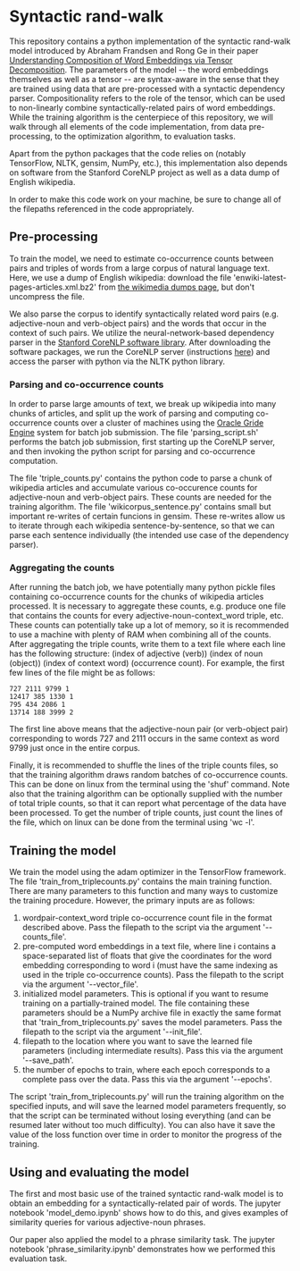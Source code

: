 # Syntactic rand-walk
This repository contains a python implementation of the syntactic rand-walk model introduced by Abraham Frandsen and Rong Ge in their paper [Understanding Composition of Word Embeddings via Tensor Decomposition](https://arxiv.org/abs/1902.00613). The parameters of the model -- the word embeddings themselves as well as a tensor -- are syntax-aware in the sense that they are trained using data that are pre-processed with a syntactic dependency parser. Compositionality refers to the role of the tensor, which can be used to non-linearly combine syntactically-related pairs of word embeddings.  While the training algorithm is the centerpiece of this repository, we will walk through all elements of the code implementation, from data pre-processing, to the optimization algorithm, to evaluation tasks.

Apart from the python packages that the code relies on (notably TensorFlow, NLTK, gensim, NumPy, etc.), this implementation also depends on software from the Stanford CoreNLP project as well as a data dump of English wikipedia.

In order to make this code work on your machine, be sure to change all of the filepaths referenced in the code appropriately.

## Pre-processing
To train the model, we need to estimate co-occurrence counts between pairs and triples of words from a large corpus of natural language text. Here, we use a dump of English wikipedia: download the file 'enwiki-latest-pages-articles.xml.bz2' from [the wikimedia dumps page](https://dumps.wikimedia.org/enwiki/latest/), but don't uncompress the file. 

We also parse the corpus to identify syntactically related word pairs (e.g. adjective-noun and verb-object pairs) and the words that occur in the context of such pairs. We utilize the neural-network-based dependency parser in the [Stanford CoreNLP software library](https://stanfordnlp.github.io/CoreNLP/). After downloading the software packages, we run the CoreNLP server (instructions [here](https://stanfordnlp.github.io/CoreNLP/corenlp-server.html)) and access the parser with python via the NLTK python library. 


### Parsing and co-occurrence counts
In order to parse large amounts of text, we break up wikipedia into many chunks of articles, and split up the work of parsing and computing co-occurrence counts over a cluster of machines using the [Oracle Gride Engine](https://en.wikipedia.org/wiki/Oracle_Grid_Engine) system for batch job submission. The file 'parsing_script.sh' performs the batch job submission, first starting up the CoreNLP server, and then invoking the python script for parsing and co-occurrence computation. 

The file 'triple_counts.py' contains the python code to parse a chunk of wikipedia articles and accumulate various co-occurence counts for adjective-noun and verb-object pairs. These counts are needed for the training algorithm. The file 'wikicorpus_sentence.py' contains small but important re-writes of certain funcions in gensim. These re-writes allow us to iterate through each wikipedia sentence-by-sentence, so that we can parse each sentence individually (the intended use case of the dependency parser). 

### Aggregating the counts
After running the batch job, we have potentially many python pickle files containing co-occurrence counts for the chunks of wikipedia articles processed. It is necessary to aggregate these counts, e.g. produce one file that contains the counts for every adjective-noun-context_word triple, etc. These counts can potentially take up a lot of memory, so it is recommended to use a machine with plenty of RAM when combining all of the counts. After aggregating the triple counts, write them to a text file where each line has the following structure:
(index of adjective (verb)) (index of noun (object)) (index of context word) (occurrence count). For example, the first few lines of the file might be as follows:
```
727 2111 9799 1
12417 385 1330 1
795 434 2086 1
13714 188 3999 2
```
The first line above means that the adjective-noun pair (or verb-object pair) corresponding to words 727 and 2111 occurs in the same context as word 9799 just once in the entire corpus. 

Finally, it is recommended to shuffle the lines of the triple counts files, so that the training algorithm draws random batches of co-occurrence counts. This can be done on linux from the terminal using the 'shuf' command. Note also that the training algorithm can be optionally supplied with the number of total triple counts, so that it can report what percentage of the data have been processed. To get the number of triple counts, just count the lines of the file, which on linux can be done from the terminal using 'wc -l'. 


## Training the model
We train the model using the adam optimizer in the TensorFlow framework. The file 'train_from_triplecounts.py' contains the main training function. There are many parameters to this function and many ways to customize the training procedure. However, the primary inputs are as follows:
1. wordpair-context_word triple co-occurrence count file in the format described above. Pass the filepath to the script via the argument '--counts_file'.
2. pre-computed word embeddings in a text file, where line i contains a space-separated list of floats that give the coordinates for the word embedding corresponding to word i (must have the same indexing as used in the triple co-occurrence counts). Pass the filepath to the script via the argument '--vector_file'.
3. initialized model parameters. This is optional if you want to resume training on a partially-trained model. The file containing these parameters should be a NumPy archive file in exactly the same format that 'train_from_triplecounts.py' saves the model parameters. Pass the filepath to the script via the argument '--init_file'. 
4. filepath to the location where you want to save the learned file parameters (including intermediate results). Pass this via the argument '--save_path'. 
5. the number of epochs to train, where each epoch corresponds to a complete pass over the data. Pass this via the argument '--epochs'.

The script 'train_from_triplecounts.py' will run the training algorithm on the specified inputs, and will save the learned model parameters frequently, so that the script can be terminated without losing everything (and can be resumed later without too much difficulty). You can also have it save the value of the loss function over time in order to monitor the progress of the training.

## Using and evaluating the model
The first and most basic use of the trained syntactic rand-walk model is to obtain an embedding for a syntactically-related pair of words. The jupyter notebook 'model_demo.ipynb' shows how to do this, and gives examples of similarity queries for various adjective-noun phrases.

Our paper also applied the model to a phrase similarity task. The jupyter notebook 'phrase_similarity.ipynb' demonstrates how we performed this evaluation task. 
